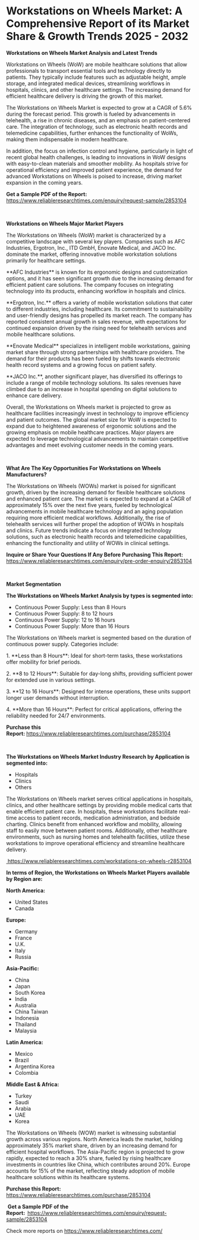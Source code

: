 <p><h1>Workstations on Wheels Market: A Comprehensive Report of its Market Share & Growth Trends 2025 - 2032</h1></p><p><strong>Workstations on Wheels Market Analysis and Latest Trends</strong></p>
<p><p>Workstations on Wheels (WoW) are mobile healthcare solutions that allow professionals to transport essential tools and technology directly to patients. They typically include features such as adjustable height, ample storage, and integrated medical devices, streamlining workflows in hospitals, clinics, and other healthcare settings. The increasing demand for efficient healthcare delivery is driving the growth of this market.</p><p>The Workstations on Wheels Market is expected to grow at a CAGR of 5.6% during the forecast period. This growth is fueled by advancements in telehealth, a rise in chronic diseases, and an emphasis on patient-centered care. The integration of technology, such as electronic health records and telemedicine capabilities, further enhances the functionality of WoWs, making them indispensable in modern healthcare. </p><p>In addition, the focus on infection control and hygiene, particularly in light of recent global health challenges, is leading to innovations in WoW designs with easy-to-clean materials and smoother mobility. As hospitals strive for operational efficiency and improved patient experience, the demand for advanced Workstations on Wheels is poised to increase, driving market expansion in the coming years.</p></p>
<p><strong>Get a Sample PDF of the Report:&nbsp;</strong> <a href="https://www.reliableresearchtimes.com/enquiry/request-sample/2853104?utm_campaign=3055&utm_medium=2&utm_source=Github&utm_content=ia&utm_term=11032025&utm_id=workstations-on-wheels">https://www.reliableresearchtimes.com/enquiry/request-sample/2853104</a></p>
<p>&nbsp;</p>
<p><strong>Workstations on Wheels Major Market Players</strong></p>
<p><p>The Workstations on Wheels (WoW) market is characterized by a competitive landscape with several key players. Companies such as AFC Industries, Ergotron, Inc., ITD GmbH, Enovate Medical, and JACO Inc. dominate the market, offering innovative mobile workstation solutions primarily for healthcare settings.</p><p>**AFC Industries** is known for its ergonomic designs and customization options, and it has seen significant growth due to the increasing demand for efficient patient care solutions. The company focuses on integrating technology into its products, enhancing workflow in hospitals and clinics.</p><p>**Ergotron, Inc.** offers a variety of mobile workstation solutions that cater to different industries, including healthcare. Its commitment to sustainability and user-friendly designs has propelled its market reach. The company has reported consistent annual growth in sales revenue, with expectations for continued expansion driven by the rising need for telehealth services and mobile healthcare solutions.</p><p>**Enovate Medical** specializes in intelligent mobile workstations, gaining market share through strong partnerships with healthcare providers. The demand for their products has been fueled by shifts towards electronic health record systems and a growing focus on patient safety.</p><p>**JACO Inc.**, another significant player, has diversified its offerings to include a range of mobile technology solutions. Its sales revenues have climbed due to an increase in hospital spending on digital solutions to enhance care delivery.</p><p>Overall, the Workstations on Wheels market is projected to grow as healthcare facilities increasingly invest in technology to improve efficiency and patient outcomes. The global market size for WoW is expected to expand due to heightened awareness of ergonomic solutions and the growing emphasis on mobile healthcare practices. Major players are expected to leverage technological advancements to maintain competitive advantages and meet evolving customer needs in the coming years.</p></p>
<p>&nbsp;</p>
<p><strong>What Are The Key Opportunities For Workstations on Wheels Manufacturers?</strong></p>
<p><p>The Workstations on Wheels (WOWs) market is poised for significant growth, driven by the increasing demand for flexible healthcare solutions and enhanced patient care. The market is expected to expand at a CAGR of approximately 15% over the next five years, fueled by technological advancements in mobile healthcare technology and an aging population requiring more efficient medical workflows. Additionally, the rise of telehealth services will further propel the adoption of WOWs in hospitals and clinics. Future trends indicate a focus on integrated technology solutions, such as electronic health records and telemedicine capabilities, enhancing the functionality and utility of WOWs in clinical settings.</p></p>
<p><strong>Inquire or Share Your Questions If Any Before Purchasing This Report:</strong> <a href="https://www.reliableresearchtimes.com/enquiry/pre-order-enquiry/2853104?utm_campaign=3055&utm_medium=2&utm_source=Github&utm_content=ia&utm_term=11032025&utm_id=workstations-on-wheels">https://www.reliableresearchtimes.com/enquiry/pre-order-enquiry/2853104</a></p>
<p>&nbsp;</p>
<p><strong>Market Segmentation</strong></p>
<p><strong>The Workstations on Wheels Market Analysis by types is segmented into:</strong></p>
<p><ul><li>Continuous Power Supply: Less than 8 Hours</li><li>Continuous Power Supply: 8 to 12 hours</li><li>Continuous Power Supply: 12 to 16 hours</li><li>Continuous Power Supply: More than 16 Hours</li></ul></p>
<p><p>The Workstations on Wheels market is segmented based on the duration of continuous power supply. Categories include:  </p><p>1. **Less than 8 Hours**: Ideal for short-term tasks, these workstations offer mobility for brief periods.  </p><p>2. **8 to 12 Hours**: Suitable for day-long shifts, providing sufficient power for extended use in various settings.  </p><p>3. **12 to 16 Hours**: Designed for intense operations, these units support longer user demands without interruption.  </p><p>4. **More than 16 Hours**: Perfect for critical applications, offering the reliability needed for 24/7 environments.</p></p>
<p><strong>Purchase this Report:&nbsp;</strong><a href="https://www.reliableresearchtimes.com/purchase/2853104?utm_campaign=3055&utm_medium=2&utm_source=Github&utm_content=ia&utm_term=11032025&utm_id=workstations-on-wheels">https://www.reliableresearchtimes.com/purchase/2853104</a></p>
<p>&nbsp;</p>
<p><strong>The Workstations on Wheels Market Industry Research by Application is segmented into:</strong></p>
<p><ul><li>Hospitals</li><li>Clinics</li><li>Others</li></ul></p>
<p><p>The Workstations on Wheels market serves critical applications in hospitals, clinics, and other healthcare settings by providing mobile medical carts that enable efficient patient care. In hospitals, these workstations facilitate real-time access to patient records, medication administration, and bedside charting. Clinics benefit from enhanced workflow and mobility, allowing staff to easily move between patient rooms. Additionally, other healthcare environments, such as nursing homes and telehealth facilities, utilize these workstations to improve operational efficiency and streamline healthcare delivery.</p></p>
<p><a href="https://www.reliableresearchtimes.com/workstations-on-wheels-r2853104?utm_campaign=3055&utm_medium=2&utm_source=Github&utm_content=ia&utm_term=11032025&utm_id=workstations-on-wheels">&nbsp;https://www.reliableresearchtimes.com/workstations-on-wheels-r2853104</a></p>
<p><strong>In terms of Region, the Workstations on Wheels Market Players available by Region are:</strong></p>
<p>
    <p> <strong> North America: </strong>
        <ul>
            <li>United States</li>
            <li>Canada</li>
        </ul>
        </p> 
    <p> <strong> Europe: </strong>
        <ul>
            <li>Germany</li>
            <li>France</li>
            <li>U.K.</li>
            <li>Italy</li>
            <li>Russia</li>
        </ul>
        </p> 
    <p> <strong> Asia-Pacific: </strong>
        <ul>
            <li>China</li>
            <li>Japan</li>
            <li>South Korea</li>
            <li>India</li>
            <li>Australia</li>
            <li>China Taiwan</li>
            <li>Indonesia</li>
            <li>Thailand</li>
            <li>Malaysia</li>
        </ul>
        </p> 
    <p> <strong> Latin America: </strong>
        <ul>
            <li>Mexico</li>
            <li>Brazil</li>
            <li>Argentina Korea</li>
            <li>Colombia</li>
        </ul>
        </p> 
    <p> <strong> Middle East & Africa: </strong>
        <ul>
            <li>Turkey</li>
            <li>Saudi</li>
            <li>Arabia</li>
            <li>UAE</li>
            <li>Korea</li>
        </ul>
    </p>
    </p>
<p><p>The Workstations on Wheels (WOW) market is witnessing substantial growth across various regions. North America leads the market, holding approximately 35% market share, driven by an increasing demand for efficient hospital workflows. The Asia-Pacific region is projected to grow rapidly, expected to reach a 30% share, fueled by rising healthcare investments in countries like China, which contributes around 20%. Europe accounts for 15% of the market, reflecting steady adoption of mobile healthcare solutions within its healthcare systems.</p></p>
<p><strong>Purchase this Report: </strong><a href="https://www.reliableresearchtimes.com/purchase/2853104?utm_campaign=3055&utm_medium=2&utm_source=Github&utm_content=ia&utm_term=11032025&utm_id=workstations-on-wheels">https://www.reliableresearchtimes.com/purchase/2853104</a></p>
<p>&nbsp;<strong>Get a Sample PDF of the Report:&nbsp;&nbsp;</strong><a href="https://www.reliableresearchtimes.com/enquiry/request-sample/2853104?utm_campaign=3055&utm_medium=2&utm_source=Github&utm_content=ia&utm_term=11032025&utm_id=workstations-on-wheels">https://www.reliableresearchtimes.com/enquiry/request-sample/2853104</a></p>
<p><strong></strong></p>
<p>Check more reports on <a href="https://www.reliableresearchtimes.com/?utm_campaign=3055&utm_medium=2&utm_source=Github&utm_content=ia&utm_term=11032025&utm_id=workstations-on-wheels">https://www.reliableresearchtimes.com/</a></p>
